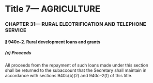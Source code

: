
# Title 7— AGRICULTURE
### CHAPTER 31— RURAL ELECTRIFICATION AND TELEPHONE SERVICE
#### § 940c–2. Rural development loans and grants
##### (c) Proceeds

All proceeds from the repayment of such loans made under this section shall be returned to the subaccount that the Secretary shall maintain in accordance with sections 940c(b)(2) and 940c–2(f) of this title.
